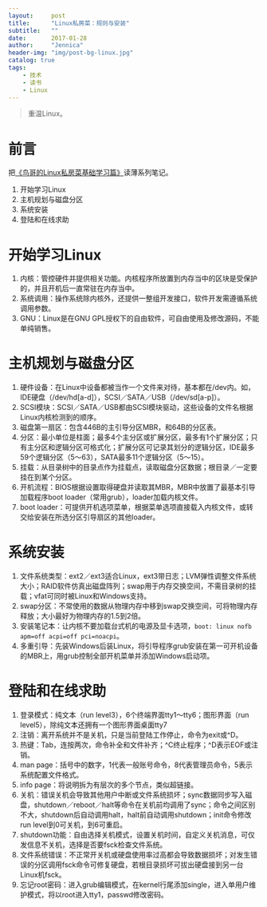 ```yaml
---
layout:     post
title:      "Linux私房菜：规则与安装"
subtitle:   ""
date:       2017-01-28
author:     "Jennica"
header-img: "img/post-bg-linux.jpg"
catalog: true
tags:
    - 技术
    - 读书
    - Linux
---
```



> 重温Linux。

# 前言

把[《鸟哥的Linux私房菜基础学习篇》](https://read.douban.com/ebook/12872434/)读薄系列笔记。

1. 开始学习Linux
2. 主机规划与磁盘分区
3. 系统安装
4. 登陆和在线求助

# 开始学习Linux

1. 内核：管控硬件并提供相关功能。内核程序所放置到内存当中的区块是受保护的，并且开机后一直常驻在内存当中。
2. 系统调用：操作系统除内核外，还提供一整组开发接口，软件开发需遵循系统调用参数。
3. GNU：Linux是在GNU GPL授权下的自由软件，可自由使用及修改源码，不能单纯销售。

# 主机规划与磁盘分区

1. 硬件设备：在Linux中设备都被当作一个文件来对待，基本都在/dev内。如，IDE硬盘（/dev/hd[a-d]），SCSI／SATA／USB（/dev/sd[a-p]）。
5. SCSI模块：SCSI／SATA／USB都由SCSI模块驱动，这些设备的文件名根据Linux内核检测到的顺序。
6. 磁盘第一扇区：包含446B的主引导分区MBR，和64B的分区表。
7. 分区：最小单位是柱面；最多4个主分区或扩展分区，最多有1个扩展分区；只有主分区和逻辑分区可格式化；扩展分区可记录其划分的逻辑分区，IDE最多59个逻辑分区（5～63），SATA最多11个逻辑分区（5～15）。
8. 挂载：从目录树中的目录点作为挂载点，读取磁盘分区数据；根目录／一定要挂在到某个分区。
9. 开机流程：BIOS根据设置取得硬盘并读取其MBR，MBR中放置了最基本引导加载程序boot loader（常用grub），loader加载内核文件。
10. boot loader：可提供开机选项菜单，根据菜单选项直接载入内核文件，或转交给安装在所选分区引导扇区的其他loader。

# 系统安装
1. 文件系统类型：ext2／ext3适合Linux，ext3带日志；LVM弹性调整文件系统大小；RAID软件仿真出磁盘阵列；swap用于内存交换空间，不需目录树的挂载；vfat可同时被Linux和Windows支持。
12. swap分区：不常使用的数据从物理内存中移到swap交换空间，可将物理内存释放；大小最好为物理内存的1.5到2倍。
13. 安装笔记本：让内核不要加载台式机的电源及显卡选项，`boot: linux nofb apm=off acpi=off pci=noacpi`。
14. 多重引导：先装Windows后装Linux，将引导程序grub安装在第一可开机设备的MBR上，用grub控制全部开机菜单并添加Windows启动项。

# 登陆和在线求助
1. 登录模式：纯文本（run level3），6个终端界面tty1～tty6；图形界面（run level5），除纯文本还拥有一个图形界面桌面tty7
16. 注销：离开系统并不是关机，只是当前登陆工作停止，命令为exit或^D。
17. 热键：Tab，连按两次，命令补全和文件补齐；^C终止程序；^D表示EOF或注销。
18. man page：括号中的数字，1代表一般账号命令，8代表管理员命令，5表示系统配置文件格式。
19. info page：将说明拆为有层次的多个节点，类似超链接。
20. 关机：错误关机会导致其他用户中断或文件系统损坏；sync数据同步写入磁盘，shutdown／reboot／halt等命令在关机前均调用了sync；命令之间区别不大，shutdown后自动调用halt，halt前自动调用shutdown；init命令修改run level到0可关机，到6可重启。
21. shutdown功能：自由选择关机模式，设置关机时间，自定义关机消息，可仅发信息不关机，选择是否要fsck检查文件系统。
22. 文件系统错误：不正常开关机或硬盘使用率过高都会导致数据损坏；对发生错误的分区调用fsck命令可修复硬盘，若根目录损坏可拔出硬盘接到另一台Linux机fsck。
23. 忘记root密码：进入grub编辑模式，在kernel行尾添加single，进入单用户维护模式，将以root进入tty1，passwd修改密码。
